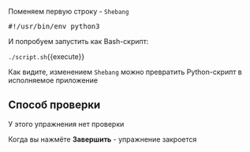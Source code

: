 Поменяем первую строку - `Shebang`

<pre class="file" data-filename="script.sh" data-target="insert" data-marker="#!/usr/bin/env bash">
#!/usr/bin/env python3
</pre>

И попробуем запустить как Bash-скрипт:

`./script.sh`{{execute}}

Как видите, изменением `Shebang` можно превратить Python-скрипт в исполняемое приложение

## Способ проверки

У этого упражнения нет проверки

Когда вы нажмёте **Завершить** - упражнение закроется